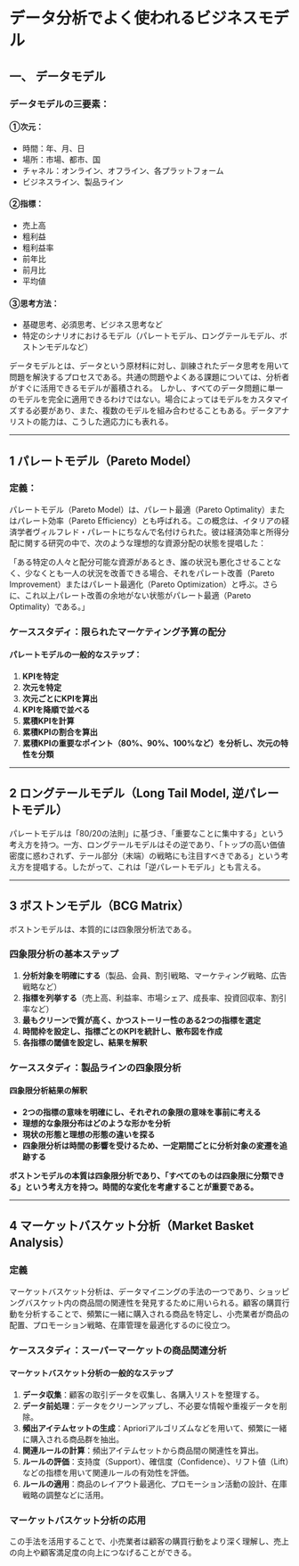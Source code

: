 # データ分析でよく使われるビジネスモデル

## 一、 データモデル

### データモデルの三要素：
#### ①次元：
- 時間：年、月、日
- 場所：市場、都市、国
- チャネル：オンライン、オフライン、各プラットフォーム
- ビジネスライン、製品ライン

#### ②指標：
- 売上高
- 粗利益
- 粗利益率
- 前年比
- 前月比
- 平均値

#### ③思考方法：
- 基礎思考、必須思考、ビジネス思考など
- 特定のシナリオにおけるモデル（パレートモデル、ロングテールモデル、ボストンモデルなど）

データモデルとは、データという原材料に対し、訓練されたデータ思考を用いて問題を解決するプロセスである。共通の問題やよくある課題については、分析者がすぐに活用できるモデルが蓄積される。
しかし、すべてのデータ問題に単一のモデルを完全に適用できるわけではない。場合によってはモデルをカスタマイズする必要があり、また、複数のモデルを組み合わせることもある。データアナリストの能力は、こうした適応力にも表れる。

---

## 1 パレートモデル（Pareto Model）

### 定義：
パレートモデル（Pareto Model）は、パレート最適（Pareto Optimality）またはパレート効率（Pareto Efficiency）とも呼ばれる。この概念は、イタリアの経済学者ヴィルフレド・パレートにちなんで名付けられた。彼は経済効率と所得分配に関する研究の中で、次のような理想的な資源分配の状態を提唱した：

「ある特定の人々と配分可能な資源があるとき、誰の状況も悪化させることなく、少なくとも一人の状況を改善できる場合、それをパレート改善（Pareto Improvement）またはパレート最適化（Pareto Optimization）と呼ぶ。さらに、これ以上パレート改善の余地がない状態がパレート最適（Pareto Optimality）である。」

### ケーススタディ：限られたマーケティング予算の配分

#### パレートモデルの一般的なステップ：
1. **KPIを特定**
2. **次元を特定**
3. **次元ごとにKPIを算出**
4. **KPIを降順で並べる**
5. **累積KPIを計算**
6. **累積KPIの割合を算出**
7. **累積KPIの重要なポイント（80%、90%、100%など）を分析し、次元の特性を分類**

---

## 2 ロングテールモデル（Long Tail Model, 逆パレートモデル）

パレートモデルは「80/20の法則」に基づき、「重要なことに集中する」という考え方を持つ。一方、ロングテールモデルはその逆であり、「トップの高い価値密度に惑わされず、テール部分（末端）の戦略にも注目すべきである」という考え方を提唱する。したがって、これは「逆パレートモデル」とも言える。

---

## 3 ボストンモデル（BCG Matrix）

ボストンモデルは、本質的には四象限分析法である。

### **四象限分析の基本ステップ**
1. **分析対象を明確にする**（製品、会員、割引戦略、マーケティング戦略、広告戦略など）
2. **指標を列挙する**（売上高、利益率、市場シェア、成長率、投資回収率、割引率など）
3. **最もクリーンで質が高く、かつストーリー性のある2つの指標を選定**
4. **時間枠を設定し、指標ごとのKPIを統計し、散布図を作成**
5. **各指標の閾値を設定し、結果を解釈**

### ケーススタディ：製品ラインの四象限分析

#### **四象限分析結果の解釈**
- **2つの指標の意味を明確にし、それぞれの象限の意味を事前に考える**
- **理想的な象限分布はどのような形かを分析**
- **現状の形態と理想の形態の違いを探る**
- **四象限分析は時間の影響を受けるため、一定期間ごとに分析対象の変遷を追跡する**

**ボストンモデルの本質は四象限分析であり、「すべてのものは四象限に分類できる」という考え方を持つ。時間的な変化を考慮することが重要である。**

---

## 4 マーケットバスケット分析（Market Basket Analysis）

### **定義**
マーケットバスケット分析は、データマイニングの手法の一つであり、ショッピングバスケット内の商品間の関連性を発見するために用いられる。顧客の購買行動を分析することで、頻繁に一緒に購入される商品を特定し、小売業者が商品の配置、プロモーション戦略、在庫管理を最適化するのに役立つ。

### **ケーススタディ：スーパーマーケットの商品関連分析**

#### **マーケットバスケット分析の一般的なステップ**
1. **データ収集**：顧客の取引データを収集し、各購入リストを整理する。
2. **データ前処理**：データをクリーンアップし、不必要な情報や重複データを削除。
3. **頻出アイテムセットの生成**：Aprioriアルゴリズムなどを用いて、頻繁に一緒に購入される商品群を抽出。
4. **関連ルールの計算**：頻出アイテムセットから商品間の関連性を算出。
5. **ルールの評価**：支持度（Support）、確信度（Confidence）、リフト値（Lift）などの指標を用いて関連ルールの有効性を評価。
6. **ルールの適用**：商品のレイアウト最適化、プロモーション活動の設計、在庫戦略の調整などに活用。

### **マーケットバスケット分析の応用**
この手法を活用することで、小売業者は顧客の購買行動をより深く理解し、売上の向上や顧客満足度の向上につなげることができる。
